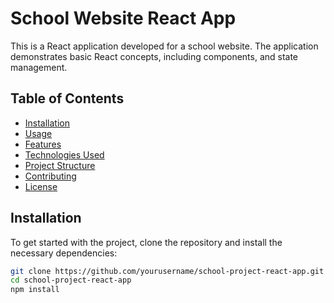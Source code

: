 # School Website React App

This is a React application developed for a school website. The application demonstrates basic React concepts, including components, and state management.

## Table of Contents

- [Installation](#installation)
- [Usage](#usage)
- [Features](#features)
- [Technologies Used](#technologies-used)
- [Project Structure](#project-structure)
- [Contributing](#contributing)
- [License](#license)

## Installation

To get started with the project, clone the repository and install the necessary dependencies:

```bash
git clone https://github.com/yourusername/school-project-react-app.git
cd school-project-react-app
npm install

